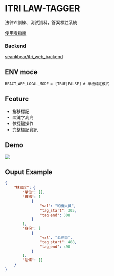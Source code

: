 # ITRI LAW-TAGGER
法律AI訓練、測試資料，答案標註系統

[使用者指南](https://hackmd.io/WeJJaoqrTKWH7d0HF5PRNQ)

### Backend
[seanbbear/itri_web_backend](https://github.com/seanbbear/itri_web_backend)

## ENV mode
```
REACT_APP_LOCAL_MODE = [TRUE|FALSE] # 單機標註模式
```

## Feature
- 拖移標記
- 關鍵字高亮
- 快捷鍵操作
- 完整標記資訊

## Demo
![](https://raw.githubusercontent.com/p208p2002/itri-law-tagger/master/demo.gif)
## Ouput Example
```json
{
    "林家珍": {
        "單位": [],
        "職稱": [
            {
                "val": "約僱人員",
                "tag_start": 305,
                "tag_end": 308
            }
        ],
        "身份": [
            {
                "val": "公務員",
                "tag_start": 488,
                "tag_end": 490
            }
        ],
        "法條": []
    }
}
```